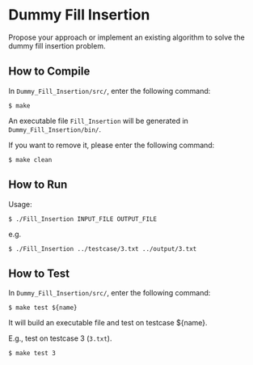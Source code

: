 # Dummy Fill Insertion
Propose your approach or implement an existing algorithm to solve the dummy fill insertion problem.

## How to Compile
In `Dummy_Fill_Insertion/src/`, enter the following command:
```
$ make
```
An executable file `Fill_Insertion` will be generated in `Dummy_Fill_Insertion/bin/`.

If you want to remove it, please enter the following command:
```
$ make clean
```

## How to Run
Usage:
```
$ ./Fill_Insertion INPUT_FILE OUTPUT_FILE
```

e.g.
```
$ ./Fill_Insertion ../testcase/3.txt ../output/3.txt
```

## How to Test
In `Dummy_Fill_Insertion/src/`, enter the following command:
```
$ make test ${name}
```
It will build an executable file and test on testcase ${name}.

E.g., test on testcase 3 (`3.txt`).
```
$ make test 3
```
